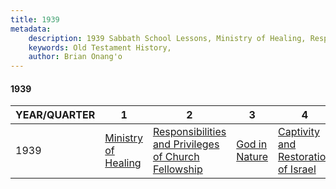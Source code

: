 ```yaml
---
title: 1939
metadata:
    description: 1939 Sabbath School Lessons, Ministry of Healing, Responsibilities and Privileges of Church Fellowship, God in Nature, Captivity and Restoration of Israel
    keywords: Old Testament History,
    author: Brian Onang'o
---
```


#### 1939

YEAR/QUARTER |   1  | 2| 3| 4
-------------|------------|---|--|---
1939   |  [Ministry of Healing](/1931-1940/1939/quarter1) | [Responsibilities and Privileges of Church Fellowship](/1931-1940/1939/quarter2) | [God in Nature](/1931-1940/1939/quarter3) | [Captivity and Restoration of Israel](/1931-1940/1939/quarter4) |
 